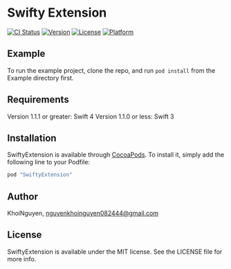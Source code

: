 # Swifty Extension

[![CI Status](http://img.shields.io/travis/KhoiNguyen/TestCocoapod.svg?style=flat)](https://travis-ci.org/KhoiNguyen/TestCocoapod)
[![Version](https://img.shields.io/cocoapods/v/TestCocoapod.svg?style=flat)](http://cocoapods.org/pods/TestCocoapod)
[![License](https://img.shields.io/cocoapods/l/TestCocoapod.svg?style=flat)](http://cocoapods.org/pods/TestCocoapod)
[![Platform](https://img.shields.io/cocoapods/p/TestCocoapod.svg?style=flat)](http://cocoapods.org/pods/TestCocoapod)

## Example

To run the example project, clone the repo, and run `pod install` from the Example directory first.

## Requirements

Version 1.1.1 or greater: Swift 4
Version 1.1.0 or less: Swift 3

## Installation

SwiftyExtension is available through [CocoaPods](http://cocoapods.org). To install
it, simply add the following line to your Podfile:

```ruby
pod "SwiftyExtension"
```

## Author

KhoiNguyen, nguyenkhoinguyen082444@gmail.com

## License

SwiftyExtension is available under the MIT license. See the LICENSE file for more info.
